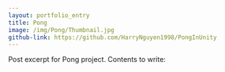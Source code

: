 ```yaml
---
layout: portfolio_entry
title: Pong
image: /img/Pong/Thumbnail.jpg
github-link: https://github.com/HarryNguyen1998/PongInUnity
---
```


Post excerpt for Pong project. Contents to write:
